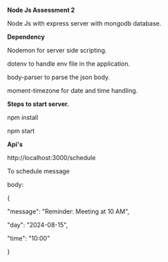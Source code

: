 **Node Js Assessment 2**

Node Js with express server with mongodb database.

**Dependency**

Nodemon for server side scripting.

dotenv to handle env file in the application.

body-parser to parse the json body.

moment-timezone for date and time handling.

**Steps to start server.**

npm install

npm start 

**Api's**

http://localhost:3000/schedule

To schedule message

body:

{

  "message": "Reminder: Meeting at 10 AM",
  
  "day": "2024-08-15",
  
  "time": "10:00"  
  
}
